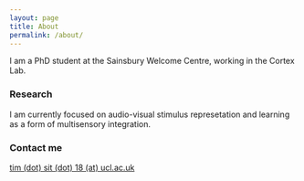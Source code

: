 ```yaml
---
layout: page
title: About
permalink: /about/
---
```


I am a PhD student at the Sainsbury Welcome Centre, working in the Cortex Lab. 

### Research

I am currently focused on audio-visual stimulus represetation and learning as a form of multisensory integration.

### Contact me

[tim (dot) sit (dot) 18  (at) ucl.ac.uk](mailto:email@domain.com)
